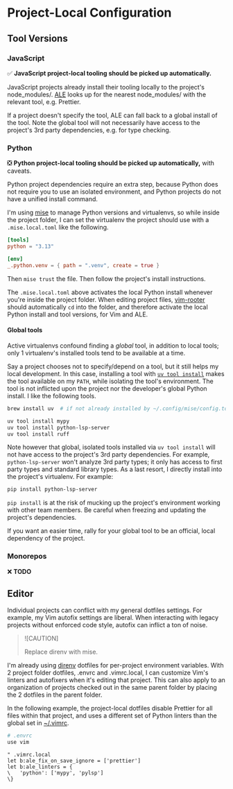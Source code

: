 # Project-Local Configuration

## Tool Versions

### JavaScript

✅ **JavaScript project-local tooling should be picked up automatically.**

JavaScript projects already install their tooling locally to the project's
node_modules/. [ALE](https://github.com/dense-analysis/ale) looks up for the
nearest node_modules/ with the relevant tool, e.g. Prettier.

If a project doesn't specify the tool, ALE can fall back to a global install of
the tool. Note the global tool will not necessarily have access to the project's
3rd party dependencies, e.g. for type checking.

### Python

❎ **Python project-local tooling should be picked up automatically,** with
caveats.

Python project dependencies require an extra step, because Python does not
require you to use an isolated environment, and Python projects do not have a
unified install command.

I'm using [mise](https://github.com/jdx/mise) to manage Python versions and
virtualenvs, so while inside the project folder, I can set the virtualenv the
project should use with a `.mise.local.toml` like the following.

```toml
[tools]
python = "3.13"

[env]
_.python.venv = { path = ".venv", create = true }
```

Then `mise trust` the file. Then follow the project's install instructions.

The `.mise.local.toml` above activates the local Python install whenever you're
inside the project folder. When editing project files,
[vim-rooter](https://github.com/airblade/vim-rooter) should automatically `cd`
into the folder, and therefore activate the local Python install and tool
versions, for Vim and ALE.

#### Global tools

Active virtualenvs confound finding a _global_ tool, in addition to local tools;
only 1 virtualenv's installed tools tend to be available at a time.

Say a project chooses not to specify/depend on a tool, but it still helps my
local development. In this case, installing a tool with
[`uv tool install`](https://github.com/astral-sh/uv) makes the tool available on
my `PATH`, while isolating the tool's environment. The tool is not inflicted
upon the project nor the developer's global Python install. I like the following
tools.

```sh
brew install uv  # if not already installed by ~/.config/mise/config.toml

uv tool install mypy
uv tool install python-lsp-server
uv tool install ruff
```

Note however that global, isolated tools installed via `uv tool install` will
not have access to the project's 3rd party dependencies. For example,
`python-lsp-server` won't analyze 3rd party types; it only has access to first
party types and standard library types. As a last resort, I directly install
into the project's virtualenv. For example:

```sh
pip install python-lsp-server
```

`pip install` is at the risk of mucking up the project's environment working
with other team members. Be careful when freezing and updating the project's
dependencies.

If you want an easier time, rally for your global tool to be an official, local
dependency of the project.

### Monorepos

❌ **TODO**

## Editor

Individual projects can conflict with my general dotfiles settings. For example,
my Vim autofix settings are liberal. When interacting with legacy projects
without enforced code style, autofix can inflict a ton of noise.

> ![CAUTION]
>
> Replace direnv with mise.

I'm already using [direnv](https://direnv.net/) dotfiles for per-project
environment variables. With 2 project folder dotfiles, .envrc and .vimrc.local,
I can customize Vim's linters and autofixers when it's editing that project.
This can also apply to an organization of projects checked out in the same
parent folder by placing the 2 dotfiles in the parent folder.

In the following example, the project-local dotfiles disable Prettier for all
files within that project, and uses a different set of Python linters than the
global set in [~/.vimrc](../.vimrc).

```sh
# .envrc
use vim
```

```vim
" .vimrc.local
let b:ale_fix_on_save_ignore = ['prettier']
let b:ale_linters = {
\   'python': ['mypy', 'pylsp']
\}
```
